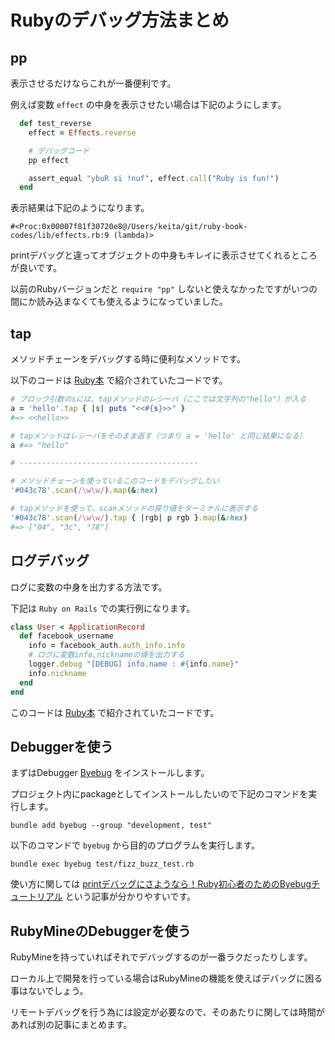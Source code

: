 # Rubyのデバッグ方法まとめ

## pp

表示させるだけならこれが一番便利です。

例えば変数 `effect` の中身を表示させたい場合は下記のようにします。

```ruby
  def test_reverse
    effect = Effects.reverse

    # デバッグコード
    pp effect

    assert_equal "ybuR si !nuf", effect.call("Ruby is fun!")
  end
```

表示結果は下記のようになります。

```
#<Proc:0x00007f81f30720e8@/Users/keita/git/ruby-book-codes/lib/effects.rb:9 (lambda)>
```

printデバッグと違ってオブジェクトの中身もキレイに表示させてくれるところが良いです。

以前のRubyバージョンだと `require "pp"` しないと使えなかったですがいつの間にか読み込まなくても使えるようになっていました。

## tap

メソッドチェーンをデバッグする時に便利なメソッドです。

以下のコードは [Ruby本](https://github.com/JunichiIto/ruby-book-codes) で紹介されていたコードです。

```ruby
# ブロック引数のsには、tapメソッドのレシーバ（ここでは文字列の"hello"）が入る
a = 'hello'.tap { |s| puts "<<#{s}>>" }
#=> <<hello>>

# tapメソッドはレシーバをそのまま返す（つまり a = 'hello' と同じ結果になる）
a #=> "hello"

# ----------------------------------------

# メソッドチェーンを使っているこのコードをデバッグしたい
'#043c78'.scan(/\w\w/).map(&:hex)

# tapメソッドを使って、scanメソッドの戻り値をターミナルに表示する
'#043c78'.scan(/\w\w/).tap { |rgb| p rgb }.map(&:hex)
#=> ["04", "3c", "78"]
```

## ログデバッグ

ログに変数の中身を出力する方法です。

下記は `Ruby on Rails` での実行例になります。

```ruby
class User < ApplicationRecord
  def facebook_username
    info = facebook_auth.auth_info.info
    # ログに変数info,nicknameの値を出力する
    logger.debug "[DEBUG] info.name : #{info.name}"
    info.nickname
  end
end
```

このコードは [Ruby本](https://github.com/JunichiIto/ruby-book-codes) で紹介されていたコードです。

## Debuggerを使う

まずはDebugger [Byebug](https://github.com/deivid-rodriguez/byebug/) をインストールします。

プロジェクト内にpackageとしてインストールしたいので下記のコマンドを実行します。

```
bundle add byebug --group "development, test"
```

以下のコマンドで `byebug` から目的のプログラムを実行します。

```
bundle exec byebug test/fizz_buzz_test.rb
```

使い方に関しては [printデバッグにさようなら！Ruby初心者のためのByebugチュートリアル](https://qiita.com/jnchito/items/5aaf323ab4f24b526a61) という記事が分かりやすいです。

## RubyMineのDebuggerを使う

RubyMineを持っていればそれでデバッグするのが一番ラクだったりします。

ローカル上で開発を行っている場合はRubyMineの機能を使えばデバッグに困る事はないでしょう。

リモートデバッグを行う為には設定が必要なので、そのあたりに関しては時間があれば別の記事にまとめます。
